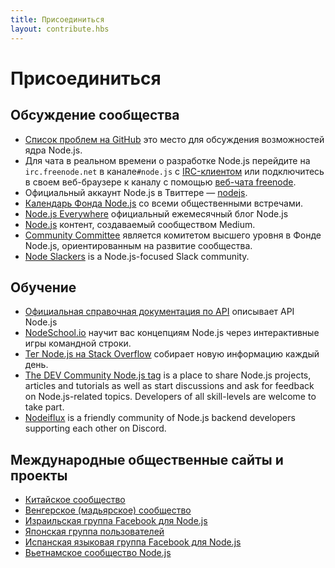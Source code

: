 ```yaml
---
title: Присоединиться
layout: contribute.hbs
---
```


# Присоединиться

## Обсуждение сообщества

* [Список проблем на GitHub](https://github.com/nodejs/node/issues) это место для обсуждения возможностей ядра Node.js.
* Для чата в реальном времени о разработке Node.js перейдите на `irc.freenode.net` в канале`#node.js` с [IRC-клиентом](https://en.wikipedia.org/wiki/Comparison_of_Internet_Relay_Chat_clients) или подключитесь в своем веб-браузере к каналу с помощью [веб-чата freenode](https://webchat.freenode.net/#node.js).
* Официальный аккаунт Node.js в Твиттере ― [nodejs](https://twitter.com/nodejs).
* [Календарь Фонда Node.js](https://nodejs.org/calendar) со всеми общественными встречами.
* [Node.js Everywhere](https://newsletter.nodejs.org) официальный ежемесячный блог Node.js
* [Node.js](https://medium.com/the-node-js-collection) контент, создаваемый сообществом Medium.
* [Community Committee](https://github.com/nodejs/community-committee) является комитетом высшего уровня в Фонде Node.js, ориентированным на развитие сообщества.
* [Node Slackers](https://www.nodeslackers.com/) is a Node.js-focused Slack community.

## Обучение

* [Официальная справочная документация по API](https://nodejs.org/api/) описывает API Node.js
* [NodeSchool.io](https://nodeschool.io/) научит вас концепциям Node.js через интерактивные игры командной строки.
* [Тег Node.js на Stack Overflow](https://stackoverflow.com/questions/tagged/node.js) собирает новую информацию каждый день.
* [The DEV Community Node.js tag](https://dev.to/t/node) is a place to share Node.js projects, articles and tutorials as well as start discussions and ask for feedback on Node.js-related topics. Developers of all skill-levels are welcome to take part.
* [Nodeiflux](https://discordapp.com/invite/vUsrbjd) is a friendly community of Node.js backend developers supporting each other on Discord.

## Международные общественные сайты и проекты

* [Китайское сообщество](https://cnodejs.org/)
* [Венгерское (мадьярское) сообщество](https://nodehun.blogspot.com/)
* [Израильская группа Facebook для Node.js](https://www.facebook.com/groups/node.il/)
* [Японская группа пользователей](https://nodejs.jp/)
* [Испанская языковая группа Facebook для Node.js](https://www.facebook.com/groups/node.es/)
* [Вьетнамское сообщество Node.js](https://www.facebook.com/nodejs.vn/)
